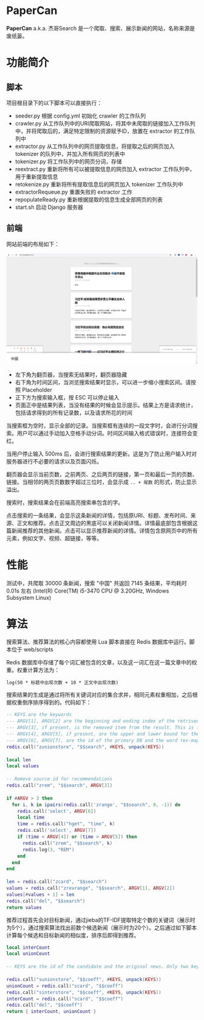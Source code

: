 # PaperCan

**PaperCan** a.k.a. 杰哥Search 是一个爬取、搜索、展示新闻的网站，名称来源是废纸篓。

# 功能简介

## 脚本
项目根目录下的以下脚本可以直接执行：

- seeder.py 根据 config.yml 初始化 crawler 的工作队列
- crawler.py 从工作队列中的URI爬取网站，将其中未爬取的链接加入工作队列中，并将爬取后的，满足特定限制的资源赋予ID，放置在 extractor 的工作队列中
- extractor.py 从工作队列中的网页提取信息，将提取之后的网页加入 tokenizer 的队列中，并加入所有网页的列表中
- tokenizer.py 将工作队列中的网页分词，存储
- reextract.py 重新将所有可以被提取信息的网页加入 extractor 工作队列中，用于重新提取信息
- retokenize.py 重新将所有提取信息后的网页加入 tokenizer 工作队列中
- extractorRequeue.py 重置失败的 extractor 工作
- repopulateReady.py 重新根据提取的信息生成全部网页的列表
- start.sh 启动 Django 服务器

## 前端
网站前端的布局如下：

![main.png](main.png)

- 左下角为翻页器，当搜索无结果时，翻页器隐藏
- 右下角为时间区间，当浏览搜索结果时显示，可以进一步缩小搜索区间。请按照 Placeholder 
- 正下方为搜索输入框，按 ESC 可以停止输入
- 页面正中是结果列表，当没有结果的时候会显示提示。结果上方是请求统计，包括请求得到的所有记录数，以及请求所花的时间

当搜索框为空时，显示全部的记录。当搜索框有连续的一段文字时，会进行分词搜索。用户可以通过手动加入空格手动分词。时间区间输入格式错误时，连接符会变红。

当用户停止输入 500ms 后，会进行搜索结果的更新。这是为了防止用户输入时对服务器进行不必要的请求以及页面闪烁。

翻页器会显示当前页数，之前两页、之后两页的链接，第一页和最后一页的页数、链接。当相邻的两页页数数字超过三位时，会显示成 `.. + 尾数` 的形式，防止显示溢出。

搜索时，搜索结果会在前端高亮搜索串包含的字。

点击搜索的一条结果，会显示这条新闻的详情，包括原URI、标题、发布时间、来源、正文和推荐。点击正文周边的黑底可以关闭新闻详情。详情最底部包含根据这篇新闻推荐的其他新闻。点击可以显示推荐新闻的详情。详情包含原网页中的所有元素，例如文字、视频、超链接，等等。

# 性能
测试中，共爬取 30000 条新闻，搜索 "中国" 共返回 7145 条结果，平均耗时 0.01s 左右 (Intel(R) Core(TM) i5-3470 CPU @ 3.20GHz, Windows Subsystem Linux)

# 算法
搜索算法、推荐算法的核心内容都使用 Lua 脚本直接在 Redis 数据库中运行。脚本位于 web/scripts

Redis 数据库中存储了每个词汇被包含的文章，以及这一词汇在这一篇文章中的权重。权重计算方法为：

`log(50 * 标题中出现次数 + 10 * 正文中出现次数)`

搜索结果的生成是通过将所有关键词对应的集合求并，相同元素权重相加，之后根据权重倒序排序得到的。代码如下：

```lua
-- KEYS are the keywords
--- ARGV[1], ARGV[2] are the beginning and ending index of the retrived part, both included
--- ARGV[3], if present, is the removed item from the result. This is for picking candidates for recommendations.
--- ARGV[4], ARGV[5], if present, are the upper and lower bound for the publish time of the searched items.
--- ARGV[6], ARGV[7], are the id of the primary DB and the word rev-mapping DB
redis.call("zunionstore", "$$search", #KEYS, unpack(KEYS))

local len
local values

-- Remove source id for recommendations
redis.call("zrem", "$$search", ARGV[3])

if #ARGV > 3 then
  for i, k in ipairs(redis.call('zrange', "$$search", 0, -1)) do
    redis.call('select', ARGV[6])
    local time
    time = redis.call("hget", "time", k)
    redis.call('select', ARGV[7])
    if (time < ARGV[4]) or (time > ARGV[5]) then
      redis.call("zrem", "$$search", k)
      redis.log(3, "REM")
    end
  end
end

len = redis.call("zcard", "$$search")
values = redis.call("zrevrange", "$$search", ARGV[1], ARGV[2])
values[#values + 1] = len
redis.call("del", "$$search")
return values
```

推荐过程首先会对目标新闻，通过jieba的TF-IDF提取特定个数的关键词（展示时为5个），通过搜索算法找出前数个候选新闻（展示时为20个）。之后通过如下脚本计算每个候选和目标新闻的相似度，排序后即得到推荐。

```lua
local interCount
local unionCount

-- KEYS are the id of the candidate and the original news. Only two keys should be provided in this case.

redis.call("sunionstore", "$$coeff", #KEYS, unpack(KEYS))
unionCount = redis.call("scard", "$$coeff")
redis.call("sinterstore", "$$coeff", #KEYS, unpack(KEYS))
interCount = redis.call("scard", "$$coeff")
redis.call("del", "$$coeff")
return { interCount, unionCount }
```

